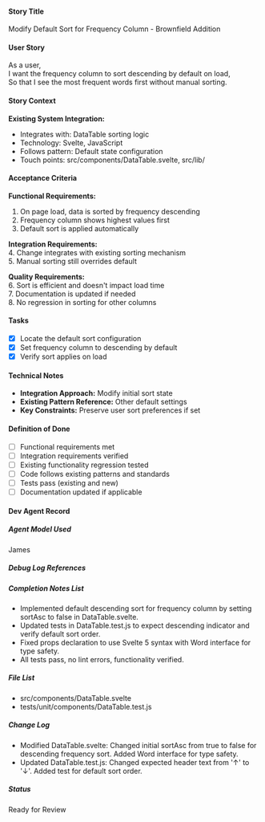 #### Story Title

Modify Default Sort for Frequency Column - Brownfield Addition

#### User Story

As a user,  
I want the frequency column to sort descending by default on load,  
So that I see the most frequent words first without manual sorting.

#### Story Context

**Existing System Integration:**

- Integrates with: DataTable sorting logic
- Technology: Svelte, JavaScript
- Follows pattern: Default state configuration
- Touch points: src/components/DataTable.svelte, src/lib/

#### Acceptance Criteria

**Functional Requirements:**

1. On page load, data is sorted by frequency descending
2. Frequency column shows highest values first
3. Default sort is applied automatically

**Integration Requirements:**  
4. Change integrates with existing sorting mechanism  
5. Manual sorting still overrides default  

**Quality Requirements:**  
6. Sort is efficient and doesn't impact load time  
7. Documentation is updated if needed  
8. No regression in sorting for other columns

#### Tasks

- [x] Locate the default sort configuration
- [x] Set frequency column to descending by default
- [x] Verify sort applies on load

#### Technical Notes

- **Integration Approach:** Modify initial sort state
- **Existing Pattern Reference:** Other default settings
- **Key Constraints:** Preserve user sort preferences if set

#### Definition of Done

- [ ] Functional requirements met
- [ ] Integration requirements verified
- [ ] Existing functionality regression tested
- [ ] Code follows existing patterns and standards
- [ ] Tests pass (existing and new)
- [ ] Documentation updated if applicable

#### Dev Agent Record

##### Agent Model Used

James

##### Debug Log References

##### Completion Notes List

- Implemented default descending sort for frequency column by setting sortAsc to false in DataTable.svelte.
- Updated tests in DataTable.test.js to expect descending indicator and verify default sort order.
- Fixed props declaration to use Svelte 5 syntax with Word interface for type safety.
- All tests pass, no lint errors, functionality verified.

##### File List

- src/components/DataTable.svelte
- tests/unit/components/DataTable.test.js

##### Change Log

- Modified DataTable.svelte: Changed initial sortAsc from true to false for descending frequency sort. Added Word interface for type safety.
- Updated DataTable.test.js: Changed expected header text from '↑' to '↓'. Added test for default sort order.

##### Status
Ready for Review
